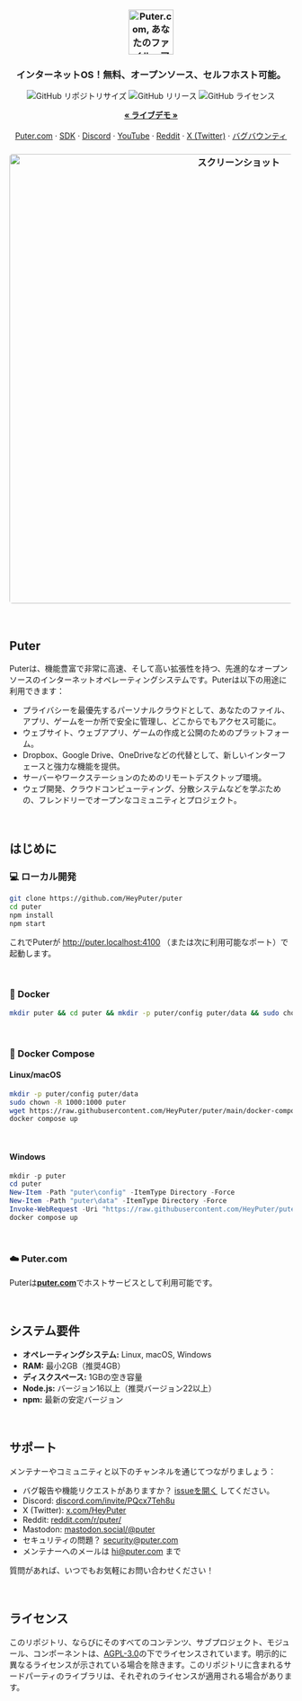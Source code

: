 
<h3 align="center"><img width="80" alt="Puter.com, あなたのファイル、アプリ、ゲームをどこからでもアクセス可能にするパーソナルクラウドコンピュータ" src="https://assets.puter.site/puter-logo.png"></h3>

<h3 align="center">インターネットOS！無料、オープンソース、セルフホスト可能。</h3>

<p align="center">
    <img alt="GitHub リポジトリサイズ" src="https://img.shields.io/github/repo-size/HeyPuter/puter"> <img alt="GitHub リリース" src="https://img.shields.io/github/v/release/HeyPuter/puter?label=最新バージョン"> <img alt="GitHub ライセンス" src="https://img.shields.io/github/license/HeyPuter/puter">
</p>

<p align="center">
    <a href="https://puter.com/"><strong>« ライブデモ »</strong></a>
    <br />
    <br />
    <a href="https://puter.com">Puter.com</a>
    ·
    <a href="https://docs.puter.com" target="_blank">SDK</a>
    ·
    <a href="https://discord.com/invite/PQcx7Teh8u">Discord</a>
    ·
    <a href="https://www.youtube.com/@EricsPuterVideos">YouTube</a>
    ·
    <a href="https://reddit.com/r/puter">Reddit</a>
    ·
    <a href="https://twitter.com/HeyPuter">X (Twitter)</a>
    ·
    <a href="https://hackerone.com/puter_h1b">バグバウンティ</a>
</p>

<h3 align="center"><img width="800" style="border-radius:5px;" alt="スクリーンショット" src="https://assets.puter.site/puter.com-screenshot-3.webp"></h3>

<br/>

## Puter

Puterは、機能豊富で非常に高速、そして高い拡張性を持つ、先進的なオープンソースのインターネットオペレーティングシステムです。Puterは以下の用途に利用できます：

- プライバシーを最優先するパーソナルクラウドとして、あなたのファイル、アプリ、ゲームを一か所で安全に管理し、どこからでもアクセス可能に。
- ウェブサイト、ウェブアプリ、ゲームの作成と公開のためのプラットフォーム。
- Dropbox、Google Drive、OneDriveなどの代替として、新しいインターフェースと強力な機能を提供。
- サーバーやワークステーションのためのリモートデスクトップ環境。
- ウェブ開発、クラウドコンピューティング、分散システムなどを学ぶための、フレンドリーでオープンなコミュニティとプロジェクト。

<br/>

## はじめに


### 💻 ローカル開発

```bash
git clone https://github.com/HeyPuter/puter
cd puter
npm install
npm start
```

これでPuterが http://puter.localhost:4100 （または次に利用可能なポート）で起動します。

<br/>

### 🐳 Docker

```bash
mkdir puter && cd puter && mkdir -p puter/config puter/data && sudo chown -R 1000:1000 puter && docker run --rm -p 4100:4100 -v `pwd`/puter/config:/etc/puter -v `pwd`/puter/data:/var/puter  ghcr.io/heyputer/puter
```

<br/>

### 🐙 Docker Compose

#### Linux/macOS
```bash
mkdir -p puter/config puter/data
sudo chown -R 1000:1000 puter
wget https://raw.githubusercontent.com/HeyPuter/puter/main/docker-compose.yml
docker compose up
```
<br/>

#### Windows

```powershell
mkdir -p puter
cd puter
New-Item -Path "puter\config" -ItemType Directory -Force
New-Item -Path "puter\data" -ItemType Directory -Force
Invoke-WebRequest -Uri "https://raw.githubusercontent.com/HeyPuter/puter/main/docker-compose.yml" -OutFile "docker-compose.yml"
docker compose up
```
<br/>

### ☁️ Puter.com

Puterは[**puter.com**](https://puter.com)でホストサービスとして利用可能です。

<br/>

## システム要件

- **オペレーティングシステム:** Linux, macOS, Windows
- **RAM:** 最小2GB（推奨4GB）
- **ディスクスペース:** 1GBの空き容量
- **Node.js:** バージョン16以上（推奨バージョン22以上）
- **npm:** 最新の安定バージョン

<br/>

## サポート

メンテナーやコミュニティと以下のチャンネルを通じてつながりましょう：

- バグ報告や機能リクエストがありますか？ [issueを開く](https://github.com/HeyPuter/puter/issues/new/choose) してください。
- Discord: [discord.com/invite/PQcx7Teh8u](https://discord.com/invite/PQcx7Teh8u)
- X (Twitter): [x.com/HeyPuter](https://x.com/HeyPuter)
- Reddit: [reddit.com/r/puter/](https://www.reddit.com/r/puter/)
- Mastodon: [mastodon.social/@puter](https://mastodon.social/@puter)
- セキュリティの問題？ [security@puter.com](mailto:security@puter.com)
- メンテナーへのメールは [hi@puter.com](mailto:hi@puter.com) まで

質問があれば、いつでもお気軽にお問い合わせください！

<br/>

## ライセンス

このリポジトリ、ならびにそのすべてのコンテンツ、サブプロジェクト、モジュール、コンポーネントは、[AGPL-3.0](https://github.com/HeyPuter/puter/blob/main/LICENSE.txt)の下でライセンスされています。明示的に異なるライセンスが示されている場合を除きます。このリポジトリに含まれるサードパーティのライブラリは、それぞれのライセンスが適用される場合があります。

<br/>
